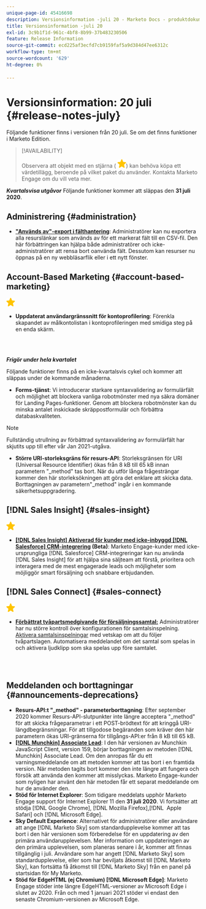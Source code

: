 ```yaml
---
unique-page-id: 45416698
description: Versionsinformation -juli 20 - Marketo Docs - produktdokumentation
title: Versionsinformation -juli 20
exl-id: 3c9b1f1d-961c-4bf8-8b99-37b483230506
feature: Release Information
source-git-commit: ecd225af3ecfd7cb9159faf5a9d384d47ee6312c
workflow-type: tm+mt
source-wordcount: '629'
ht-degree: 0%

---
```


# Versionsinformation: 20 juli {#release-notes-july}

Följande funktioner finns i versionen från 20 juli. Se om det finns funktioner i Marketo Edition.

>[!AVAILABILITY]
>
>Observera att objekt med en stjärna ( ![(stjärna)](assets/yellow-star.png)) kan behöva köpa ett värdetillägg, beroende på vilket paket du använder. Kontakta Marketo Engage om du vill veta mer.

**_Kvartalsvisa utgåvor_** Följande funktioner kommer att släppas den **31 juli 2020**.

## Administrering {#administration}

* **[&quot;Används av&quot;-export i fälthantering](/help/marketo/product-docs/administration/field-management/export-used-by-data-for-a-field.md)**: Administratörer kan nu exportera alla resurslänkar som används av för ett markerat fält till en CSV-fil. Den här förbättringen kan hjälpa både administratörer och icke-administratörer att rensa bort oanvända fält. Dessutom kan resurser nu öppnas på en ny webbläsarflik eller i ett nytt fönster.

## Account-Based Marketing {#account-based-marketing}

![(stjärna)](assets/yellow-star.png)

* **Uppdaterat användargränssnitt för kontoprofilering**: Förenkla skapandet av målkontolistan i kontoprofileringen med smidiga steg på en enda skärm.

<br> 

**_Frigör under hela kvartalet_**

Följande funktioner finns på en icke-kvartalsvis cykel och kommer att släppas under de kommande månaderna.

* **Forms-tjänst**: Vi introducerar starkare syntaxvalidering av formulärfält och möjlighet att blockera vanliga robotmönster med nya säkra domäner för Landing Pages-funktioner. Genom att blockera robotmönster kan du minska antalet inskickade skräppostformulär och förbättra databaskvaliteten.

>[!NOTE]
>
>Fullständig utrullning av förbättrad syntaxvalidering av formulärfält har skjutits upp till efter vår Jan 2021-utgåva.

* **Större URI-storleksgräns för resurs-API**: Storleksgränsen för URI (Universal Resource Identifier) ökas från 8 kB till 65 kB innan parametern &quot;_method&quot; tas bort. När du utför långa frågesträngar kommer den här storleksökningen att göra det enklare att skicka data. Borttagningen av parametern&quot;_method&quot; ingår i en kommande säkerhetsuppgradering.

## [!DNL Sales Insight] {#sales-insight}

![(stjärna)](assets/yellow-star.png)

* **[[!DNL Sales Insight] Aktiverad för kunder med icke-inbyggd [!DNL Salesforce] CRM-integrering](/help/marketo/product-docs/marketo-sales-insight/sales-insight-for-non-native-salesforce-integrations.md) (Beta)**: Marketo Engage-kunder med icke-ursprungliga [!DNL Salesforce] CRM-integreringar kan nu använda [!DNL Sales Insight] för att hjälpa sina säljteam att förstå, prioritera och interagera med de mest engagerade leads och möjligheter som möjliggör smart försäljning och snabbare erbjudanden.

## [!DNL Sales Connect] {#sales-connect}

![(stjärna)](assets/yellow-star.png)

* **[Förbättrat tvåpartsmedgivande för försäljningssamtal:](/help/marketo/product-docs/marketo-sales-connect/phone/two-party-consent-settings.md)** Administratörer har nu större kontroll över konfigurationen för samtalsinspelning. [Aktivera samtalsinspelningar](/help/marketo/product-docs/marketo-sales-connect/phone/enable-call-recording.md) med vetskap om att du följer tvåpartslagen. Automatisera meddelandet om det samtal som spelas in och aktivera ljudklipp som ska spelas upp före samtalet.

<br> 

## Meddelanden och borttagningar {#announcements-deprecations}

* **Resurs-API:t &quot;_method&quot; - parameterborttagning**: Efter september 2020 kommer Resurs-API-slutpunkter inte längre acceptera &quot;_method&quot; för att skicka frågeparametrar i ett POST-brödtext för att kringgå URI-längdbegränsningar. För att tillgodose begäranden som kräver den här parametern ökas URI-gränserna för tillgångs-API:er från 8 kB till 65 kB.
* **[[!DNL Munchkin] Associate Lead](https://developers.marketo.com/blog/deprecation-of-munchkin-associate-lead-method/)**: I den här versionen av Munchkin JavaScript Client, version 159, börjar borttagningen av metoden [!DNL Munchkin] Associate Lead. Om den anropas får du ett varningsmeddelande om att metoden kommer att tas bort i en framtida version. När metoden tagits bort kommer den inte längre att fungera och försök att använda den kommer att misslyckas. Marketo Engage-kunder som nyligen har använt den här metoden får ett separat meddelande om hur de använder den.
* **Stöd för Internet Explorer**: Som tidigare meddelats upphör Marketo Engage support för Internet Explorer 11 den **31 juli 2020**. Vi fortsätter att stödja [!DNL Google Chrome], [!DNL Mozilla Firefox],[!DNL &#x200B; Apple Safari] och [!DNL Microsoft Edge].
* **Sky Default Experience**: Alternativet för administratörer eller användare att ange [!DNL Marketo Sky] som standardupplevelse kommer att tas bort i den här versionen som förberedelse för en uppdatering av den primära användarupplevelsen. Mer information om uppdateringen av den primära upplevelsen, som planeras senare i år, kommer att finnas tillgänglig i juli. Användare som har angett [!DNL Marketo Sky] som standardupplevelse, eller som har beviljats åtkomst till [!DNL Marketo Sky], kan fortsätta få åtkomst till [!DNL Marketo Sky] från en panel på startsidan för My Marketo.
* **Stöd för EdgeHTML (ej Chromium) [!DNL Microsoft Edge]**: Marketo Engage stöder inte längre EdgeHTML-versioner av Microsoft Edge i slutet av 2020. Från och med 1 januari 2021 stöder vi endast den senaste Chromium-versionen av Microsoft Edge.
